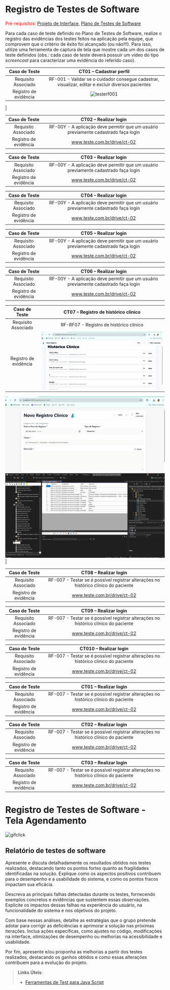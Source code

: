 # Registro de Testes de Software

<span style="color:red">Pré-requisitos: <a href="3-Projeto de Interface.md"> Projeto de Interface</a></span>, <a href="8-Plano de Testes de Software.md"> Plano de Testes de Software</a>

Para cada caso de teste definido no Plano de Testes de Software, realize o registro das evidências dos testes feitos na aplicação pela equipe, que comprovem que o critério de êxito foi alcançado (ou não!!!). Para isso, utilize uma ferramenta de captura de tela que mostre cada um dos casos de teste definidos (obs.: cada caso de teste deverá possuir um vídeo do tipo _screencast_ para caracterizar uma evidência do referido caso).

| **Caso de Teste** 	| **CT01 – Cadastrar perfil** 	|
|:---:	|:---:	|
|	Requisito Associado 	| RF-001 - Validar se o cuidador consegue cadastrar, visualizar, editar e excluir diversos pacientes |
|Registro de evidência | ![testerf001](https://github.com/user-attachments/assets/7d2b22c0-edfc-4763-b6d8-5d4bfa6b740e)
 |

| **Caso de Teste** 	| **CT02 – Realizar login** 	|
|:---:	|:---:	|
|	Requisito Associado 	| RF-00Y - A aplicação deve permitir que um usuário previamente cadastrado faça login |
|Registro de evidência | www.teste.com.br/drive/ct-02 |

| **Caso de Teste** 	| **CT03 – Realizar login** 	|
|:---:	|:---:	|
|	Requisito Associado 	| RF-00Y - A aplicação deve permitir que um usuário previamente cadastrado faça login |
|Registro de evidência | www.teste.com.br/drive/ct-02 |

| **Caso de Teste** 	| **CT04 – Realizar login** 	|
|:---:	|:---:	|
|	Requisito Associado 	| RF-00Y - A aplicação deve permitir que um usuário previamente cadastrado faça login |
|Registro de evidência | www.teste.com.br/drive/ct-02 |

| **Caso de Teste** 	| **CT05 – Realizar login** 	|
|:---:	|:---:	|
|	Requisito Associado 	| RF-00Y - A aplicação deve permitir que um usuário previamente cadastrado faça login |
|Registro de evidência | www.teste.com.br/drive/ct-02 |

| **Caso de Teste** 	| **CT06 – Realizar login** 	|
|:---:	|:---:	|
|	Requisito Associado 	| RF-00Y - A aplicação deve permitir que um usuário previamente cadastrado faça login |
|Registro de evidência | www.teste.com.br/drive/ct-02 |

| **Caso de Teste** 	| **CT07 – Registro de histórico clínico** 	|
|:---:	|:---:	|
|	Requisito Associado 	| RF-RF07 - Registro de histórico clínico |
|Registro de evidência |<img src="https://github.com/ICEI-PUC-Minas-PMV-ADS/pmv-ads-2025-2-e2-proj-int-t2-g05-click-health/blob/f277335a0618f65e21717ba838ae8636eaa25243/docs/img/testedeedicao.gif" >  
<img src= "https://github.com/ICEI-PUC-Minas-PMV-ADS/pmv-ads-2025-2-e2-proj-int-t2-g05-click-health/blob/f277335a0618f65e21717ba838ae8636eaa25243/docs/img/testeregistroehistorico.gif">
<img src= "https://github.com/ICEI-PUC-Minas-PMV-ADS/pmv-ads-2025-2-e2-proj-int-t2-g05-click-health/blob/6ba0b7a2b33f808b82ca0b0a657b487278bb4e13/docs/img/bd%20registro%20clinico.png">
|

| **Caso de Teste** 	| **CT08 – Realizar login** 	|
|:---:	|:---:	|
|	Requisito Associado 	| RF-007 - Testar se é possível registrar alterações no histórico clínico do paciente |
|Registro de evidência | www.teste.com.br/drive/ct-02 |

| **Caso de Teste** 	| **CT09 – Realizar login** 	|
|:---:	|:---:	|
|	Requisito Associado 	| RF-007 - Testar se é possível registrar alterações no histórico clínico do paciente |
|Registro de evidência | www.teste.com.br/drive/ct-02 |

| **Caso de Teste** 	| **CT010 – Realizar login** 	|
|:---:	|:---:	|
|	Requisito Associado 	| RF-007 - Testar se é possível registrar alterações no histórico clínico do paciente |
|Registro de evidência | www.teste.com.br/drive/ct-02 |

| **Caso de Teste** 	| **CT01 – Realizar login** 	|
|:---:	|:---:	|
|	Requisito Associado 	| RF-007 - Testar se é possível registrar alterações no histórico clínico do paciente |
|Registro de evidência | www.teste.com.br/drive/ct-02 |

| **Caso de Teste** 	| **CT02 – Realizar login** 	|
|:---:	|:---:	|
|	Requisito Associado 	| RF-007 - Testar se é possível registrar alterações no histórico clínico do paciente |
|Registro de evidência | www.teste.com.br/drive/ct-02 |

| **Caso de Teste** 	| **CT03 – Realizar login** 	|
|:---:	|:---:	|
|	Requisito Associado 	| RF-007 - Testar se é possível registrar alterações no histórico clínico do paciente |
|Registro de evidência | www.teste.com.br/drive/ct-02 |


# Registro de Testes de Software - Tela Agendamento

![gifclick](https://github.com/user-attachments/assets/7e24b74f-e9a9-4af4-b96a-d99fbf88b930)


## Relatório de testes de software

Apresente e discuta detalhadamente os resultados obtidos nos testes realizados, destacando tanto os pontos fortes quanto as fragilidades identificadas na solução. Explique como os aspectos positivos contribuem para o desempenho e a usabilidade do sistema, e como os pontos fracos impactam sua eficácia.

Descreva as principais falhas detectadas durante os testes, fornecendo exemplos concretos e evidências que sustentem essas observações. Explicite os impactos dessas falhas na experiência do usuário, na funcionalidade do sistema e nos objetivos do projeto.

Com base nessas análises, detalhe as estratégias que o grupo pretende adotar para corrigir as deficiências e aprimorar a solução nas próximas iterações. Inclua ações específicas, como ajustes no código, modificações na interface, otimizações de desempenho ou melhorias na acessibilidade e usabilidade.

Por fim, apresente e/ou proponha as melhorias a partir dos testes realizados, destacando os ganhos obtidos e como essas alterações contribuem para a evolução do projeto.

> **Links Úteis**:
> - [Ferramentas de Test para Java Script](https://geekflare.com/javascript-unit-testing/)
